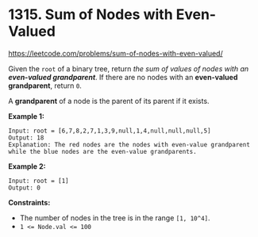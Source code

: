 # 1315. Sum of Nodes with Even-Valued

https://leetcode.com/problems/sum-of-nodes-with-even-valued/

Given the `root` of a binary tree, return _the sum of values of nodes with an **even-valued grandparent**_. If there are no nodes with an **even-valued grandparent**, return `0`.

A **grandparent** of a node is the parent of its parent if it exists.

**Example 1:**

```
Input: root = [6,7,8,2,7,1,3,9,null,1,4,null,null,null,5]
Output: 18
Explanation: The red nodes are the nodes with even-value grandparent while the blue nodes are the even-value grandparents.
```

**Example 2:**

```
Input: root = [1]
Output: 0
```

**Constraints:**

- The number of nodes in the tree is in the range `[1, 10^4]`.
- `1 <= Node.val <= 100`

